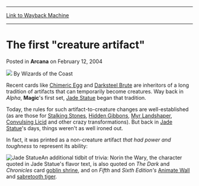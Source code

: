 
---
[Link to Wayback Machine](https://web.archive.org/web/20211020082337/https://magic.wizards.com/en/articles/archive/arcana/first-creature-artifact-2004-02-12)

[_metadata_:author]:- "Wizards of the Coast"
[_metadata_:description]:- "Recent cards like Chimeric Egg and Darksteel Brute are inheritors of a long tradition of artifacts that can temporarily become creatures. Way back in Alpha, Magic's first set, Jade Statue began that tradition.Today, the rules for such artifact-to-creature changes are well-established (as are those for Stalking Stones, Hidden Gibbons, Myr Landshaper, Convulsing Licid and other"
[_metadata_:generator]:- "Drupal 7 (http://drupal.org)"
[_metadata_:node]:- "606446"
[_metadata_:publish_date]:- "2004-02-12"
[_metadata_:source]:- "div-main-content"
[_metadata_:title]:- "The first `creature artifact`"
[_metadata_:wayback_capture_timestamp]:- "2021-10-20 08:23:37"
[_metadata_:wayback_raw_url]:- "https://web.archive.org/web/20211020082337id_/https://magic.wizards.com/en/articles/archive/arcana/first-creature-artifact-2004-02-12"
[_metadata_:wayback_url]:- "https://magic.wizards.com/en/articles/archive/arcana/first-creature-artifact-2004-02-12"
---


The first "creature artifact"
=============================



 Posted in **Arcana**
 on February 12, 2004 






![](https://media.magic.wizards.com/styles/auth_small/public/images/person/wizards_author.jpg)
By Wizards of the Coast











Recent cards like [Chimeric Egg](https://gatherer.wizards.com/Pages/Card/Details.aspx?name=Chimeric+Egg) and [Darksteel Brute](https://gatherer.wizards.com/Pages/Card/Details.aspx?name=Darksteel+Brute) are inheritors of a long tradition of artifacts that can temporarily become creatures. Way back in *Alpha*, **Magic**'s first set, [Jade Statue](https://gatherer.wizards.com/Pages/Card/Details.aspx?name=Jade+Statue) began that tradition.

Today, the rules for such artifact-to-creature changes are well-established (as are those for [Stalking Stones](http://gatherer.wizards.com/Pages/Card/Details.aspx?&name=Stalking%2BStones), [Hidden Gibbons](http://gatherer.wizards.com/Pages/Card/Details.aspx?&name=Hidden%2BGibbons), [Myr Landshaper](http://gatherer.wizards.com/Pages/Card/Details.aspx?&name=Myr%2BLandshaper), [Convulsing Licid](http://gatherer.wizards.com/Pages/Card/Details.aspx?&name=Convulsing%2BLicid) and other crazy transformations). But back in [Jade Statue](https://gatherer.wizards.com/Pages/Card/Details.aspx?name=Jade+Statue)'s days, things weren't as well ironed out. 

In fact, it was printed as a non-creature artifact *that had power and toughness* to represent its ability:

![Jade Statue](http://gatherer.wizards.com/Handlers/Image.ashx?type=card&name=Jade+Statue)An additional tidbit of trivia: Norin the Wary, the character quoted in Jade Statue's flavor text, is also quoted on *The Dark* and *Chronicles* card [goblin shrine](http://gatherer.wizards.com/Pages/Card/Details.aspx?&name=goblin%2Bshrine), and on *Fifth* and *Sixth Edition's* 
[Animate Wall](http://gatherer.wizards.com/Pages/Card/Details.aspx?&name=Animate%2BWall) and [sabretooth tiger](http://gatherer.wizards.com/Pages/Card/Details.aspx?&name=sabretooth%2Btiger).







